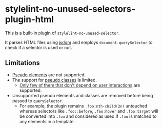 # stylelint-no-unused-selectors-plugin-html

This is a built-in plugin of `stylelint-no-unused-selector`.

It parses HTML files using [jsdom](https://github.com/jsdom/jsdom) and employs `document.querySelector` to check if a selector is used or not.

## Limitations

- [Pseudo elements](https://developer.mozilla.org/en-US/docs/Web/CSS/Pseudo-elements) are not supported.
- The support for [pseudo classes](https://developer.mozilla.org/en-US/docs/Web/CSS/Pseudo-classes) is limited.
  - [Only few of them that don't depend on user interactions](https://github.com/dmitiiv/stylelint-detect-unused-selectors/blob/main/src/utils/remove-unassertive-selector.ts) are supported.
- Unsupported pseudo elements and classes are removed before being passed to `querySelector`.
  - For example, the plugin remains `.foo:nth-child(2n)` untouched whereas selectors like `.foo::before`, `.foo:hover` and `.foo:target` will be converted into `.foo` and considered as used if `.foo` is matched to any elements in a template.
